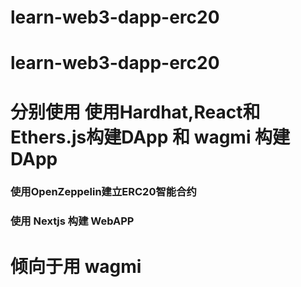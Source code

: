 # learn-web3-dapp-erc20
# learn-web3-dapp-erc20

# 分别使用 使用Hardhat,React和Ethers.js构建DApp 和 wagmi 构建DApp

### 使用OpenZeppelin建立ERC20智能合约
### 使用 Nextjs 构建 WebAPP

# 倾向于用 wagmi 

